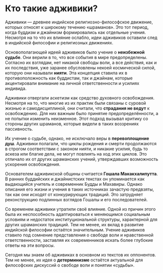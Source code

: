 # Кто такие адживики?

Адживики — древнее индийское религиозно-философское движение, которых относят к широкому течению «шраманов». Это тот период, когда буддизм и джайнизм формировались как отдельные учения. Несмотря на то что их влияние ослабло, идеи адживиков оставили след в индийской философии и религиозных движениях.

Основополагающей идеей адживиков было учение о **неизбежной судьбе**. Они верили в то, что все события в мире предопределены. Согласно их взглядам, нет никакой свободы воли, а все действия, как и их последствия, уже заранее обусловлены некоей космической силой, которую они называли **нияти**. Эта концепция ставила их в противоположность как буддистам, так и джайнам, которые акцентировали внимание на личной ответственности и усилиях индивида.

Адживики отвергали аскетизм как средство духовного освобождения. Несмотря на то, что многие из их практик были связаны с суровой жизнью и самодисциплиной, они считали, что **страдания не ведут** к освобождению. Для них важным было принятие предопределённости, а не попытки изменить неизменное. Этот подход вызывал критику со стороны других шраманов, которые видели в таких воззрениях пассивность.

Их учение о судьбе, однако, не исключало веры в **перевоплощение душ**. Адживики полагали, что циклы рождения и смерти продолжаются в строгом соответствии с законом нияти, и никакие усилия, будь то аскеза или благие дела, не могут повлиять на ход этих циклов. Это отличало их от других шраманских учений, утверждавших возможность ускорения освобождения.

Основателем адживикской общины считается **Гошала Макакхалипутта**. В ранних буддийских и джайнистских текстах он упоминается как выдающийся учитель и современник Будды и Махавиры. Однако описания его жизни и учения в таких источниках зачастую предвзяты, так как они исходят от конкурирующих традиций. Это затрудняет реконструкцию подлинных взглядов Гошалы и его последователей.

Со временем адживики утратили своё влияние. Одной из причин этого была их неспособность адаптироваться к меняющимся социальным условиям и недостаток институциональной структуры, характерной для других шраманских традиций. Тем не менее, их вклад в развитие индийской философии остаётся значительным. Учение адживиков ставило под сомнение представления о свободе воли и нравственной ответственности, заставляя их современников искать более глубокие ответы на эти вопросы.

Сегодня мы знаем об адживиках в основном из текстов их оппонентов. Тем не менее, их идея о **детерминизме** остаётся актуальной для философских дискуссий о свободе воли и понятии «судьбы».
